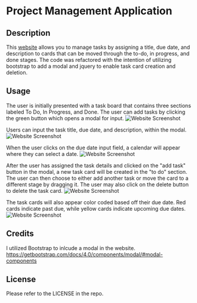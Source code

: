 # Project Management Application

## Description
This [website](https://jorge-baldovinos.github.io/project-management-application/) allows you to manage tasks by assigning a title, due date, and description to cards that can be moved through the to-do, in progress, and done stages. The code was refactored with the intention of utilizing bootstrap to add a modal and jquery to enable task card creation and deletion.

## Usage

The user is initially presented with a task board that contains three sections labeled To Do, In Progress, and Done. The user can add tasks by clicking the green button which opens a modal for input.
![Website Screenshot]()

Users can input the task title, due date, and description, within the modal. 
![Website Screenshot]()

When the user clicks on the due date input field, a calendar will appear where they can select a date.
![Website Screenshot]()

After the user has assigned the task details and clicked on the "add task" button in the modal, a new task card will be created in the "to do" section. The user can then choose to either add another task or move the card to a different stage by dragging it. The user may also click on the delete button to delete the task card.
![Website Screenshot]()

The task cards will also appear color coded based off their due date. Red cards indicate past due, while yellow cards indicate upcoming due dates.
![Website Screenshot]()

## Credits
I utilized Bootstrap to inlcude a modal in the website. https://getbootstrap.com/docs/4.0/components/modal/#modal-components

## License

Please refer to the LICENSE in the repo.
